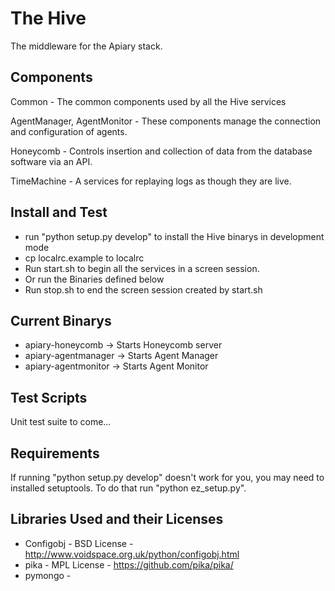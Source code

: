 The Hive
========

The middleware for the Apiary stack.

Components
----------

Common - The common components used by all the Hive services

AgentManager, AgentMonitor - These components manage the connection and configuration of agents. 

Honeycomb - Controls insertion and collection of data from the database software via an API.

TimeMachine - A services for replaying logs as though they are live.

Install and Test
----------------

* run "python setup.py develop" to install the Hive binarys in development mode 
* cp localrc.example to localrc
* Run start.sh to begin all the services in a screen session.
* Or run the Binaries defined below
* Run stop.sh to end the screen session created by start.sh

Current Binarys
---------------

* apiary-honeycomb -> Starts Honeycomb server
* apiary-agentmanager -> Starts Agent Manager
* apiary-agentmonitor -> Starts Agent Monitor

Test Scripts
------------

Unit test suite to come...

Requirements
------------

If running "python setup.py develop" doesn't work for you, you may need to installed setuptools. To do that run "python ez\_setup.py". 

Libraries Used and their Licenses 
--------------

* Configobj - BSD License - http://www.voidspace.org.uk/python/configobj.html
* pika - MPL License - https://github.com/pika/pika/
* pymongo - 

